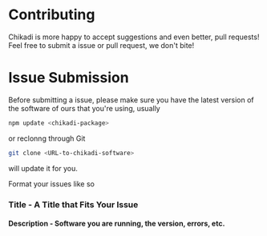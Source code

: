 # Contributing
Chikadi is more happy to accept suggestions and even better, pull requests! Feel free to submit a issue or pull request, we don't bite!

# Issue Submission
Before submitting a issue, please make sure you have the latest version of the software of ours that you're using, usually

```bash
npm update <chikadi-package>
```
or reclonng through Git
```bash
git clone <URL-to-chikadi-software>
```
will update it for you.

Format your issues like so

### Title - A Title that Fits Your Issue 
#### Description - Software you are running, the version, errors, etc.
